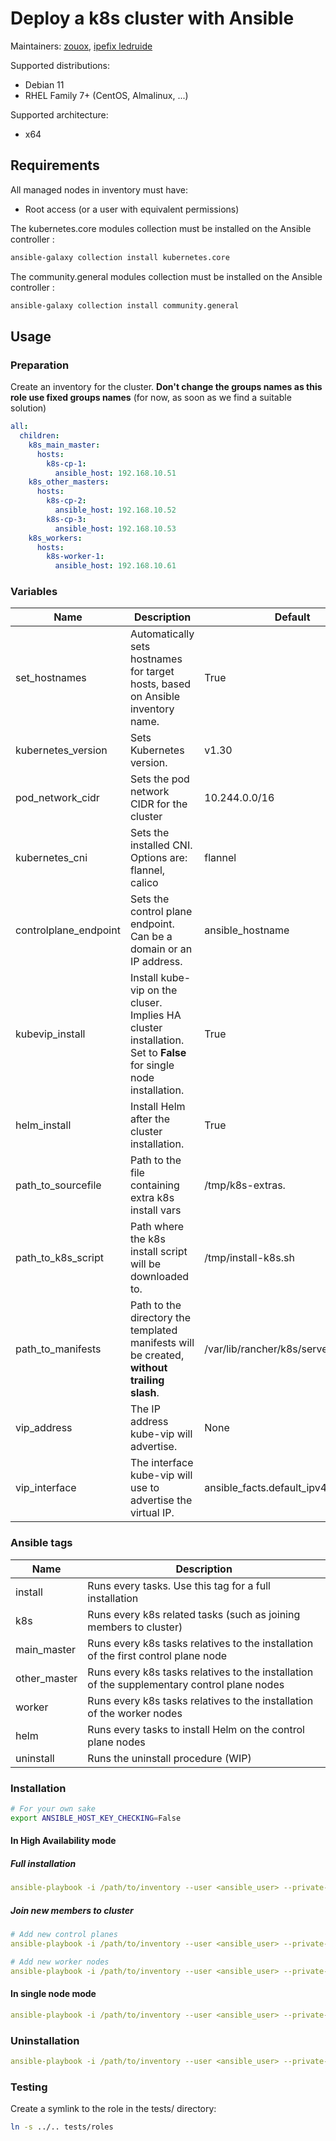 # Deploy a k8s cluster with Ansible

Maintainers: [zouox](https://gitlab.com/zouox), [ipefix ledruide](https://gitlab.com/ipefixledruide)

Supported distributions:

- Debian 11
- RHEL Family 7+ (CentOS, Almalinux, ...)

Supported architecture:

- x64

## Requirements

All managed nodes in inventory must have:

- Root access (or a user with equivalent permissions)

The kubernetes.core modules collection must be installed on the Ansible controller :
```bash
ansible-galaxy collection install kubernetes.core
```

The community.general modules collection must be installed on the Ansible controller :
```bash
ansible-galaxy collection install community.general
```

## Usage

### Preparation

Create an inventory for the cluster. **Don't change the groups names as this role use fixed groups names** (for now, as soon as we find a suitable solution)

```yaml
all:
  children:
    k8s_main_master:
      hosts:
        k8s-cp-1:
          ansible_host: 192.168.10.51
    k8s_other_masters:
      hosts:
        k8s-cp-2:
          ansible_host: 192.168.10.52
        k8s-cp-3:
          ansible_host: 192.168.10.53
    k8s_workers:
      hosts:
        k8s-worker-1:
          ansible_host: 192.168.10.61
```

### Variables

|Name |Description  |Default  |Required |
|---|---|---|---|
|set_hostnames  |Automatically sets hostnames for target hosts, based on Ansible inventory name. |True |No  |
|kubernetes_version  |Sets Kubernetes version. |v1.30 |No  |
|pod_network_cidr  |Sets the pod network CIDR for the cluster|10.244.0.0/16 |No  |
|kubernetes_cni  |Sets the installed CNI. Options are: flannel, calico|flannel |No  |
|controlplane_endpoint  |Sets the control plane endpoint. Can be a domain or an IP address.|ansible_hostname |No  |
|kubevip_install |Install kube-vip on the cluser. Implies HA cluster installation. Set to **False** for single node installation.  |True |No |
|helm_install |Install Helm after the cluster installation.  |True |No  |
|path_to_sourcefile |Path to the file containing extra k8s install vars| /tmp/k8s-extras.  |No  |
|path_to_k8s_script |Path where the k8s install script will be downloaded to.  |/tmp/install-k8s.sh  |No |
|path_to_manifests |Path to the directory the templated manifests will be created, **without trailing slash**. |/var/lib/rancher/k8s/server/manifests  |No |
|vip_address  |The IP address kube-vip will advertise. |None |Yes, if *kubevip_install* var is set to **true** |
|vip_interface  |The interface kube-vip will use to advertise the virtual IP. |ansible_facts.default_ipv4.interface  |No |

### Ansible tags

|Name |Description  |
|---|---|
|install  |Runs every tasks. Use this tag for a full installation |
|k8s  |Runs every k8s related tasks (such as joining members to cluster)  |
|main_master  |Runs every k8s tasks relatives to the installation of the first control plane node  |
|other_master  |Runs every k8s tasks relatives to the installation of the supplementary control plane nodes |
|worker |Runs every k8s tasks relatives to the installation of the worker nodes |
|helm |Runs every tasks to install Helm on the control plane nodes  |
|uninstall  |Runs the uninstall procedure (WIP) |

### Installation

```bash
# For your own sake
export ANSIBLE_HOST_KEY_CHECKING=False
```

#### In High Availability mode

##### Full installation

```yaml
ansible-playbook -i /path/to/inventory --user <ansible_user> --private-key </path/to/ansible_user_private_key> -t install <playbook_name>.yml
```

##### Join new members to cluster

```yaml
# Add new control planes
ansible-playbook -i /path/to/inventory --user <ansible_user> --private-key </path/to/ansible_user_private_key> -t other_servers <playbook_name>.yml
```

```yaml
# Add new worker nodes
ansible-playbook -i /path/to/inventory --user <ansible_user> --private-key </path/to/ansible_user_private_key> -t agents <playbook_name>.yml
```

#### In single node mode

```yaml
ansible-playbook -i /path/to/inventory --user <ansible_user> --private-key </path/to/ansible_user_private_key> -t install --skip-tags agents, other_servers <playbook_name>.yml
```

### Uninstallation

```yaml
ansible-playbook -i /path/to/inventory --user <ansible_user> --private-key </path/to/ansible_user_private_key> -t uninstall <playbook_name>.yml
```

### Testing

Create a symlink to the role in the tests/ directory:

```bash
ln -s ../.. tests/roles
```
